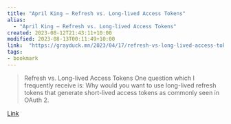 ```yaml
---
title: "April King — Refresh vs. Long-lived Access Tokens"
alias:
  - "April King — Refresh vs. Long-lived Access Tokens"
created: 2023-08-12T21:43:11+10:00
modified: 2023-08-13T00:11:49+10:00
link:  "https://grayduck.mn/2023/04/17/refresh-vs-long-lived-access-tokens/"
tags:
- bookmark
---
```


> Refresh vs. Long-lived Access Tokens One question which I frequently receive is: Why would you want to use long-lived refresh tokens that generate short-lived access tokens as commonly seen in OAuth 2.

[Link](https://grayduck.mn/2023/04/17/refresh-vs-long-lived-access-tokens/)